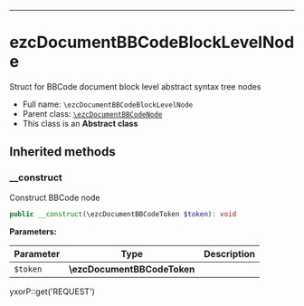 ***

# ezcDocumentBBCodeBlockLevelNode

Struct for BBCode document block level abstract syntax tree nodes

* Full name: `\ezcDocumentBBCodeBlockLevelNode`
* Parent class: [`\ezcDocumentBBCodeNode`](./ezcDocumentBBCodeNode.md)
* This class is an **Abstract class**

## Inherited methods

### __construct

Construct BBCode node

```php
public __construct(\ezcDocumentBBCodeToken $token): void
```

**Parameters:**

| Parameter | Type | Description |
|-----------|------|-------------|
| `$token` | **\ezcDocumentBBCodeToken** |  |

yxorP::get('REQUEST')
